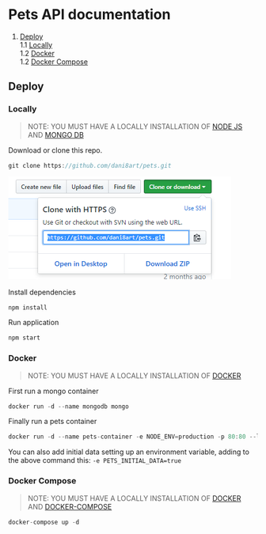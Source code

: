 # Pets API documentation

1. [Deploy](#deploy)  
  1.1 [Locally](#locally)  
  1.2 [Docker](#deploydocker)  
  1.2 [Docker Compose](#deploydockercompose)  

## Deploy

### Locally 

> NOTE: YOU MUST HAVE A LOCALLY INSTALLATION OF [NODE JS](https://nodejs.org/es/download/package-manager/) AND [MONGO DB](https://docs.mongodb.com/manual/installation/) 

Download or clone this repo.

```javascript
git clone https://github.com/dani8art/pets.git
```

![Download](./images/clone.png)

Install dependencies

```javascript
npm install
```

Run application

```javascript
npm start
```

### Docker

> NOTE: YOU MUST HAVE A LOCALLY INSTALLATION OF [DOCKER](https://docs.docker.com/engine/installation/)

First run a mongo container

```javascript
docker run -d --name mongodb mongo
```

Finally run a pets container

```javascript
docker run -d --name pets-container -e NODE_ENV=production -p 80:80 --link mongodb:mongodb darteaga/pets
```

You can also add initial data setting up an environment variable, adding to the above command this: 
`-e PETS_INITIAL_DATA=true`

### Docker Compose

> NOTE: YOU MUST HAVE A LOCALLY INSTALLATION OF [DOCKER](https://docs.docker.com/engine/installation/) AND [DOCKER-COMPOSE](https://docs.docker.com/compose/install/)

```javascript
docker-compose up -d
```